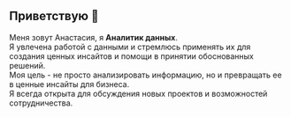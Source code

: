 ## Приветствую 👋

Меня зовут Анастасия, я **Аналитик данных**.
<br> Я увлечена работой с данными и стремлюсь применять их для создания ценных инсайтов и помощи в принятии обоснованных решений. 
<br> Моя цель - не просто анализировать информацию, но и превращать ее в ценные инсайты для бизнеса.
<br> Я всегда открыта для обсуждения новых проектов и возможностей сотрудничества.

<!--
**Liatrissa/Liatrissa** is a ✨ _special_ ✨ repository because its `README.md` (this file) appears on your GitHub profile.

Here are some ideas to get you started:

- 🔭 I’m currently working on ...
- 🌱 I’m currently learning ...
- 👯 I’m looking to collaborate on ...
- 🤔 I’m looking for help with ...
- 💬 Ask me about ...
- 📫 How to reach me: ...
- 😄 Pronouns: ...
- ⚡ Fun fact: ...
-->
